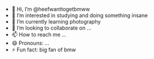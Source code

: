 - 👋 Hi, I’m @heefwanttogetbmww
- 👀 I’m interested in studying and doing something insane
- 🌱 I’m currently learning photography
- 💞️ I’m looking to collaborate on ...
- 📫 How to reach me ...
- 😄 Pronouns: ...
- ⚡ Fun fact: big fan of bmw

<!---
heefwanttogetbmww/heefwanttogetbmww is a ✨ special ✨ repository because its `README.md` (this file) appears on your GitHub profile.
You can click the Preview link to take a look at your changes.
--->
